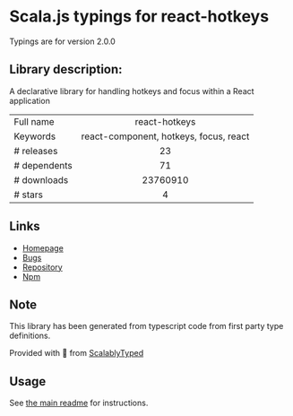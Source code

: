 
# Scala.js typings for react-hotkeys

Typings are for version 2.0.0

## Library description:
A declarative library for handling hotkeys and focus within a React application

|                    |                 |
| ------------------ | :-------------: |
| Full name          | react-hotkeys |
| Keywords           | react-component, hotkeys, focus, react |
| # releases         | 23 |
| # dependents       | 71 |
| # downloads        | 23760910 |
| # stars            | 4 |

## Links
- [Homepage](https://github.com/greena13/react-hotkeys)
- [Bugs](https://github.com/greena13/react-hotkeys/issues)
- [Repository](https://github.com/greena13/react-hotkeys)
- [Npm](https://www.npmjs.com/package/react-hotkeys)
    


## Note
This library has been generated from typescript code from first party type definitions.

Provided with :purple_heart: from [ScalablyTyped](https://github.com/oyvindberg/ScalablyTyped)

## Usage
See [the main readme](../../readme.md) for instructions.



